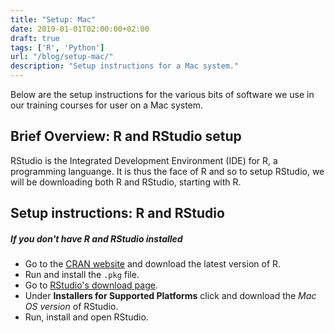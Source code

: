 ```yaml
---
title: "Setup: Mac"
date: 2019-01-01T02:00:00+02:00
draft: true
tags: ['R', 'Python']
url: "/blog/setup-mac/"
description: "Setup instructions for a Mac system."
---
```


Below are the setup instructions for the various bits of software we use in our training courses for user on a Mac system. 

## Brief Overview: R and RStudio setup

RStudio is the Integrated Development Environment (IDE) for R, a programming languange. It is thus the face of R and so to setup RStudio, we will be downloading both R and RStudio, starting with R.

## Setup instructions: R and RStudio

##### If you don't have R and RStudio installed

 - Go to the [CRAN website](https://cloud.r-project.org/bin/macosx/) and download the latest version of R.
 - Run and install the `.pkg` file.
 - Go to [RStudio's download page](https://www.rstudio.com/products/rstudio/download/#download).
 - Under **Installers for Supported Platforms** click and download the *Mac OS version* of RStudio.
 - Run, install and open RStudio.
